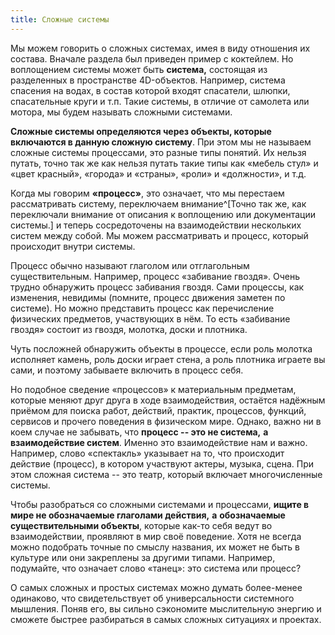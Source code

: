 ```yaml
---
title: Сложные системы
---
```


Мы можем говорить о сложных системах, имея в виду отношения их состава.
Вначале раздела был приведен пример с коктейлем. Но воплощением системы
может быть **система,** состоящая из разделенных в пространстве
4D-объектов. Например, система спасения на водах, в состав которой
входят спасатели, шлюпки, спасательные круги и т.п. Такие системы, в
отличие от самолета или мотора, мы будем называть сложными системами.

**Сложные системы определяются через объекты, которые включаются в
данную сложную систему**. При этом мы не называем сложные системы
процессами, это разные типы понятий. Их нельзя путать, точно так же как
нельзя путать такие типы как «мебель стул» и «цвет красный», «города» и
«страны», «роли» и «должности», и т.д.

Когда мы говорим **«процесс»**, это означает, что мы перестаем
рассматривать систему, переключаем внимание^[Точно так
же, как переключали внимание от описания к воплощению или документации
системы.] и теперь сосредоточены на взаимодействии
нескольких систем между собой. Мы можем рассматривать и процесс, который
происходит внутри системы.

Процесс обычно называют глаголом или отглагольным существительным.
Например, процесс «забивание гвоздя». Очень трудно обнаружить процесс
забивания гвоздя. Сами процессы, как изменения, невидимы (помните,
процесс движения заметен по системе). Но можно представить процесс как
перечисление физических предметов, участвующих в нём. То есть «забивание
гвоздя» состоит из гвоздя, молотка, доски и плотника.

Чуть посложней обнаружить объекты в процессе, если роль молотка
исполняет камень, роль доски играет стена, а роль плотника играете вы
сами, и поэтому забываете включить в процесс себя.

Но подобное сведение «процессов» к материальным предметам, которые
меняют друг друга в ходе взаимодействия, остаётся надёжным приёмом для
поиска работ, действий, практик, процессов, функций, сервисов и прочего
поведения в физическом мире. Однако, важно ни в коем случае не забывать,
что **процесс -- это не система,** **а** **взаимодействие систем**.
Именно это взаимодействие нам и важно. Например, слово «спектакль»
указывает на то, что происходит действие (процесс), в котором участвуют
актеры, музыка, сцена. При этом сложная система -- это театр, который
включает многочисленные системы.

Чтобы разобраться со сложными системами и процессами, **ищите в мире не
обозначаемые глаголами действия,** **а** **обозначаемые существительными
объекты**, которые как-то себя ведут во взаимодействии, проявляют в мир
своё поведение. Хотя не всегда можно подобрать точные по смыслу
названия, их может не быть в культуре или они закреплены за другими
типами. Например, подумайте, что означает слово «танец»: это система или
процесс?

О самых сложных и простых системах можно думать более-менее одинаково,
что свидетельствует об универсальности системного мышления. Поняв его,
вы сильно сэкономите мыслительную энергию и сможете быстрее разбираться
в самых сложных ситуациях и проектах.
